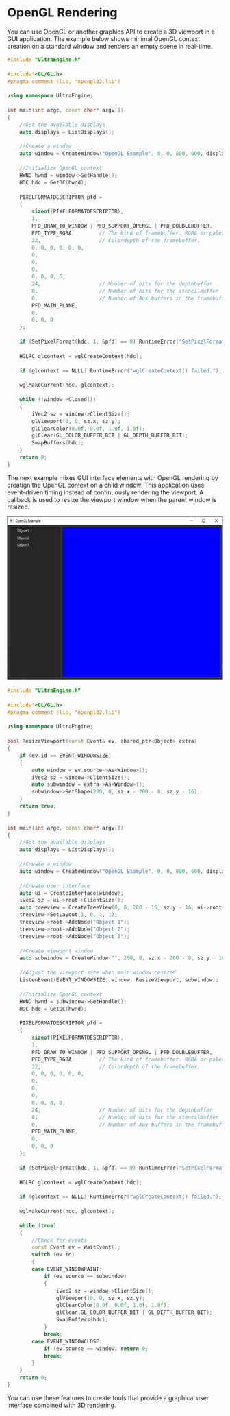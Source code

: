 # OpenGL Rendering

You can use OpenGL or another graphics API to create a 3D viewport in a GUI application. The example below shows minimal OpenGL context creation on a standard window and renders an empty scene in real-time.

```c++
#include "UltraEngine.h"

#include <GL/GL.h>
#pragma comment (lib, "opengl32.lib")

using namespace UltraEngine;

int main(int argc, const char* argv[])
{
	//Get the available displays
	auto displays = ListDisplays();

	//Create a window
	auto window = CreateWindow("OpenGL Example", 0, 0, 800, 600, displays[0], WINDOW_TITLEBAR | WINDOW_RESIZABLE);

	//Initialize OpenGL context
	HWND hwnd = window->GetHandle();
	HDC hdc = GetDC(hwnd);

	PIXELFORMATDESCRIPTOR pfd =
	{
		sizeof(PIXELFORMATDESCRIPTOR),
		1,
		PFD_DRAW_TO_WINDOW | PFD_SUPPORT_OPENGL | PFD_DOUBLEBUFFER,    // Flags
		PFD_TYPE_RGBA,        // The kind of framebuffer. RGBA or palette.
		32,                   // Colordepth of the framebuffer.
		0, 0, 0, 0, 0, 0,
		0,
		0,
		0,
		0, 0, 0, 0,
		24,                   // Number of bits for the depthbuffer
		8,                    // Number of bits for the stencilbuffer
		0,                    // Number of Aux buffers in the framebuffer.
		PFD_MAIN_PLANE,
		0,
		0, 0, 0
	};

	if (SetPixelFormat(hdc, 1, &pfd) == 0) RuntimeError("SetPixelFormat() failed.");

	HGLRC glcontext = wglCreateContext(hdc);
	
	if (glcontext == NULL) RuntimeError("wglCreateContext() failed.");

	wglMakeCurrent(hdc, glcontext);

	while (!window->Closed())
	{
		iVec2 sz = window->ClientSize();
		glViewport(0, 0, sz.x, sz.y);
		glClearColor(0.0f, 0.0f, 1.0f, 1.0f);
		glClear(GL_COLOR_BUFFER_BIT | GL_DEPTH_BUFFER_BIT);
		SwapBuffers(hdc);
	}
	return 0;
}
```

The next example mixes GUI interface elements with OpenGL rendering by creatign the OpenGL context on a child window. This application uses event-driven timing instead of continuously rendering the viewport. A callback is used to resize the viewport window when the parent window is resized.

<img src = 'https://raw.githubusercontent.com/Leadwerks/Documentation/master/Images/opengl_window.png' />

```c++
#include "UltraEngine.h"

#include <GL/GL.h>
#pragma comment (lib, "opengl32.lib")

using namespace UltraEngine;

bool ResizeViewport(const Event& ev, shared_ptr<Object> extra)
{
	if (ev.id == EVENT_WINDOWSIZE)
	{
		auto window = ev.source->As<Window>();
		iVec2 sz = window->ClientSize();
		auto subwindow = extra->As<Window>();
		subwindow->SetShape(200, 8, sz.x - 200 - 8, sz.y - 16);
	}
	return true;
}

int main(int argc, const char* argv[])
{
	//Get the available displays
	auto displays = ListDisplays();

	//Create a window
	auto window = CreateWindow("OpenGL Example", 0, 0, 800, 600, displays[0], WINDOW_TITLEBAR | WINDOW_RESIZABLE);

	//Create user interface
	auto ui = CreateInterface(window);
	iVec2 sz = ui->root->ClientSize();
	auto treeview = CreateTreeView(8, 8, 200 - 16, sz.y - 16, ui->root);
	treeview->SetLayout(1, 0, 1, 1);
	treeview->root->AddNode("Object 1");
	treeview->root->AddNode("Object 2");
	treeview->root->AddNode("Object 3");

	//Create viewport window
	auto subwindow = CreateWindow("", 200, 8, sz.x - 200 - 8, sz.y - 16, window, WINDOW_CHILD);

	//Adjust the viewport size when main window resized
	ListenEvent(EVENT_WINDOWSIZE, window, ResizeViewport, subwindow);

	//Initialize OpenGL context
	HWND hwnd = subwindow->GetHandle();
	HDC hdc = GetDC(hwnd);

	PIXELFORMATDESCRIPTOR pfd =
	{
		sizeof(PIXELFORMATDESCRIPTOR),
		1,
		PFD_DRAW_TO_WINDOW | PFD_SUPPORT_OPENGL | PFD_DOUBLEBUFFER,    // Flags
		PFD_TYPE_RGBA,        // The kind of framebuffer. RGBA or palette.
		32,                   // Colordepth of the framebuffer.
		0, 0, 0, 0, 0, 0,
		0,
		0,
		0,
		0, 0, 0, 0,
		24,                   // Number of bits for the depthbuffer
		8,                    // Number of bits for the stencilbuffer
		0,                    // Number of Aux buffers in the framebuffer.
		PFD_MAIN_PLANE,
		0,
		0, 0, 0
	};

	if (SetPixelFormat(hdc, 1, &pfd) == 0) RuntimeError("SetPixelFormat() failed.");

	HGLRC glcontext = wglCreateContext(hdc);
	
	if (glcontext == NULL) RuntimeError("wglCreateContext() failed.");

	wglMakeCurrent(hdc, glcontext);
	
	while (true)
	{
		//Check for events
		const Event ev = WaitEvent();
		switch (ev.id)
		{
		case EVENT_WINDOWPAINT:
			if (ev.source == subwindow)
			{
				iVec2 sz = window->ClientSize();
				glViewport(0, 0, sz.x, sz.y);
				glClearColor(0.0f, 0.0f, 1.0f, 1.0f);
				glClear(GL_COLOR_BUFFER_BIT | GL_DEPTH_BUFFER_BIT);
				SwapBuffers(hdc);
			}
			break;
		case EVENT_WINDOWCLOSE:
			if (ev.source == window) return 0;
			break;
		}
	}
	return 0;
}
```

You can use these features to create tools that provide a graphical user interface combined with 3D rendering.
